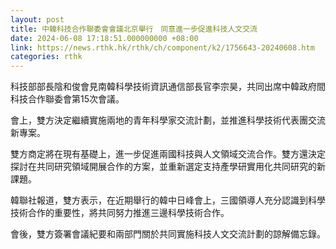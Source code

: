 ```yaml
---
layout: post
title: 中韓科技合作聯委會會議北京舉行　同意進一步促進科技人文交流
date: 2024-06-08 17:18:51.000000000 +08:00
link: https://news.rthk.hk/rthk/ch/component/k2/1756643-20240608.htm
categories: rthk
---
```


科技部部長陰和俊會見南韓科學技術資訊通信部長官李宗昊，共同出席中韓政府間科技合作聯委會第15次會議。

會上，雙方決定繼續實施兩地的青年科學家交流計劃，並推進科學技術代表團交流新專案。

雙方商定將在現有基礎上，進一步促進兩國科技與人文領域交流合作。雙方還決定探討在共同研究領域開展合作的方案，並重新選定支持產學研實用化共同研究的新課題。

韓聯社報道，雙方表示，在近期舉行的韓中日峰會上，三國領導人充分認識到科學技術合作的重要性，將共同努力推進三邊科學技術合作。

會後，雙方簽署會議紀要和兩部門關於共同實施科技人文交流計劃的諒解備忘錄。

